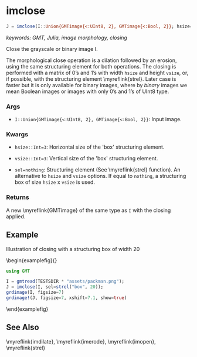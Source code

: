 # imclose

```julia
J = imclose(I::Union{GMTimage{<:UInt8, 2}, GMTimage{<:Bool, 2}}; hsize=3, vsize=3, sel=nothing)::GMTimage
```

*keywords: GMT, Julia, image morphology, closing*

Close the grayscale or binary image I.

The morphological close operation is a dilation followed by an erosion, using the same structuring element
for both operations.
The closing is performed with a matrix of 0’s and 1’s with width `hsize` and height `vsize`, or, if possible,
with the structuring element \myreflink{strel}. Later case is faster but it is only available for binary images, where by
_binary_ images we mean Boolean images or images with only 0’s and 1’s of UInt8 type.

### Args
- `I::Union{GMTimage{<:UInt8, 2}, GMTimage{<:Bool, 2}}`: Input image.

### Kwargs
- `hsize::Int=3`: Horizontal size of the 'box' structuring element.

- `vsize::Int=3`: Vertical size of the 'box' structuring element.

- `sel=nothing`: Structuring element (See \myreflink{strel} function). An alternative to `hsize` and `vsize` options.
  If equal to ``nothing``, a structuring box of size `hsize` x `vsize` is used.

### Returns
A new \myreflink{GMTimage} of the same type as `I` with the closing applied.

Example
-------

Illustration of closing with a structuring box of width 20

\begin{examplefig}{}
```julia
using GMT

I = gmtread(TESTSDIR * "assets/packman.png");
J = imclose(I, sel=strel("box", 20));
grdimage(I, figsize=7)
grdimage!(J, figsize=7, xshift=7.1, show=true)
```
\end{examplefig}


See Also
--------

\myreflink{imdilate}, \myreflink{imerode}, \myreflink{imopen}, \myreflink{strel}
